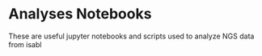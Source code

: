 # Analyses Notebooks

These are useful jupyter notebooks and scripts used to analyze NGS data from isabl
